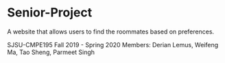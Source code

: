 # Senior-Project

A website that allows users to find the roommates based on preferences.

SJSU-CMPE195
Fall 2019 - Spring 2020
Members: Derian Lemus, Weifeng Ma, Tao Sheng, Parmeet Singh
